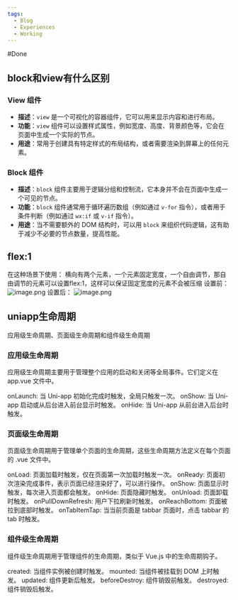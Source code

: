 ```yaml
---
tags:
  - Blog
  - Experiences
  - Working
---
```

#Done 
## block和view有什么区别
### View 组件

- **描述**：`view` 是一个可视化的容器组件，它可以用来显示内容和进行布局。
- **功能**：`view` 组件可以设置样式属性，例如宽度、高度、背景颜色等，它会在页面中生成一个实际的节点。
- **用途**：常用于创建具有特定样式的布局结构，或者需要渲染到屏幕上的任何元素。

### Block 组件

- **描述**：`block` 组件主要用于逻辑分组和控制流，它本身并不会在页面中生成一个可见的节点。
- **功能**：`block` 组件通常用于循环遍历数组（例如通过 `v-for` 指令），或者用于条件判断（例如通过 `wx:if` 或 `v-if` 指令）。
- **用途**：当不需要额外的 DOM 结构时，可以用 `block` 来组织代码逻辑，这有助于减少不必要的节点数量，提高性能。
## flex:1
在这种场景下使用：
横向有两个元素，一个元素固定宽度，一个自由调节，那自由调节的元素可以设置flex:1，这样可以保证固定宽度的元素不会被压缩
设置前：
![image.png](/img/bVddNnj)
设置后：
![image.png](/img/bVddNni)

## uniapp生命周期
应用级生命周期、页面级生命周期和组件级生命周期
### 应用级生命周期
应用级生命周期主要用于管理整个应用的启动和关闭等全局事件。它们定义在 app.vue 文件中。

onLaunch: 当 Uni-app 初始化完成时触发，全局只触发一次。
onShow: 当 Uni-app 启动或从后台进入前台显示时触发。
onHide: 当 Uni-app 从前台进入后台时触发。
### 页面级生命周期
页面级生命周期用于管理单个页面的生命周期，这些生命周期方法定义在每个页面的 .vue 文件中。

onLoad: 页面加载时触发，仅在页面第一次加载时触发一次。
onReady: 页面初次渲染完成事件，表示页面已经渲染好了，可以进行操作。
onShow: 页面显示时触发，每次进入页面都会触发。
onHide: 页面隐藏时触发。
onUnload: 页面卸载时触发。
onPullDownRefresh: 用户下拉刷新时触发。
onReachBottom: 页面被拉到底部时触发。
onTabItemTap: 当当前页面是 tabbar 页面时，点击 tabbar 的 tab 时触发。
### 组件级生命周期
组件级生命周期用于管理组件的生命周期，类似于 Vue.js 中的生命周期钩子。

created: 当组件实例被创建时触发。
mounted: 当组件被挂载到 DOM 上时触发。
updated: 组件更新后触发。
beforeDestroy: 组件销毁前触发。
destroyed: 组件销毁后触发。